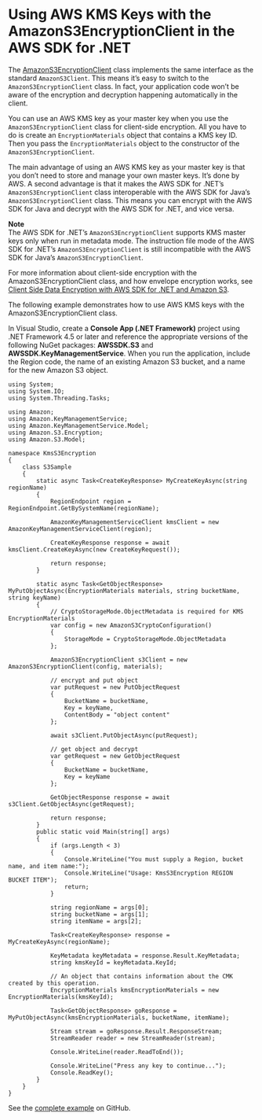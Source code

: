 # Using AWS KMS Keys with the AmazonS3EncryptionClient in the AWS SDK for \.NET<a name="kms-keys-s3-encryption"></a>

The [AmazonS3EncryptionClient](https://docs.aws.amazon.com/sdkfornet/v3/apidocs/items/S3/TS3EncryptionClient.html) class implements the same interface as the standard `AmazonS3Client`\. This means it’s easy to switch to the `AmazonS3EncryptionClient` class\. In fact, your application code won’t be aware of the encryption and decryption happening automatically in the client\.

You can use an AWS KMS key as your master key when you use the `AmazonS3EncryptionClient` class for client\-side encryption\. All you have to do is create an `EncryptionMaterials` object that contains a KMS key ID\. Then you pass the `EncryptionMaterials` object to the constructor of the `AmazonS3EncryptionClient`\.

The main advantage of using an AWS KMS key as your master key is that you don’t need to store and manage your own master keys\. It’s done by AWS\. A second advantage is that it makes the AWS SDK for \.NET’s `AmazonS3EncryptionClient` class interoperable with the AWS SDK for Java’s `AmazonS3EncryptionClient` class\. This means you can encrypt with the AWS SDK for Java and decrypt with the AWS SDK for \.NET, and vice versa\.

**Note**  
The AWS SDK for \.NET’s `AmazonS3EncryptionClient` supports KMS master keys only when run in metadata mode\. The instruction file mode of the AWS SDK for \.NET’s `AmazonS3EncryptionClient` is still incompatible with the AWS SDK for Java’s `AmazonS3EncryptionClient`\.

For more information about client\-side encryption with the AmazonS3EncryptionClient class, and how envelope encryption works, see [Client Side Data Encryption with AWS SDK for \.NET and Amazon S3](http://aws.amazon.com/blogs/developer/client-side-data-encryption-with-aws-sdk-for-net-and-amazon-s3/)\.

The following example demonstrates how to use AWS KMS keys with the AmazonS3EncryptionClient class\.

In Visual Studio, create a **Console App \(\.NET Framework\)** project using \.NET Framework 4\.5 or later and reference the appropriate versions of the following NuGet packages: **AWSSDK\.S3** and **AWSSDK\.KeyManagementService**\. When you run the application, include the Region code, the name of an existing Amazon S3 bucket, and a name for the new Amazon S3 object\.

```
using System;
using System.IO;
using System.Threading.Tasks;

using Amazon;
using Amazon.KeyManagementService;
using Amazon.KeyManagementService.Model;
using Amazon.S3.Encryption;
using Amazon.S3.Model;

namespace KmsS3Encryption
{
    class S3Sample
    {
        static async Task<CreateKeyResponse> MyCreateKeyAsync(string regionName)
        {
            RegionEndpoint region = RegionEndpoint.GetBySystemName(regionName);

            AmazonKeyManagementServiceClient kmsClient = new AmazonKeyManagementServiceClient(region);

            CreateKeyResponse response = await kmsClient.CreateKeyAsync(new CreateKeyRequest());

            return response;
        }

        static async Task<GetObjectResponse> MyPutObjectAsync(EncryptionMaterials materials, string bucketName, string keyName)
        {
            // CryptoStorageMode.ObjectMetadata is required for KMS EncryptionMaterials
            var config = new AmazonS3CryptoConfiguration()
            {
                StorageMode = CryptoStorageMode.ObjectMetadata
            };

            AmazonS3EncryptionClient s3Client = new AmazonS3EncryptionClient(config, materials);

            // encrypt and put object
            var putRequest = new PutObjectRequest
            {
                BucketName = bucketName,
                Key = keyName,
                ContentBody = "object content"
            };

            await s3Client.PutObjectAsync(putRequest);

            // get object and decrypt
            var getRequest = new GetObjectRequest
            {
                BucketName = bucketName,
                Key = keyName
            };

            GetObjectResponse response = await s3Client.GetObjectAsync(getRequest);

            return response;
        }
        public static void Main(string[] args)
        {
            if (args.Length < 3)
            {
                Console.WriteLine("You must supply a Region, bucket name, and item name:");
                Console.WriteLine("Usage: KmsS3Encryption REGION BUCKET ITEM");
                return;
            }

            string regionName = args[0];
            string bucketName = args[1];
            string itemName = args[2];

            Task<CreateKeyResponse> response = MyCreateKeyAsync(regionName);

            KeyMetadata keyMetadata = response.Result.KeyMetadata;
            string kmsKeyId = keyMetadata.KeyId;

            // An object that contains information about the CMK created by this operation.
            EncryptionMaterials kmsEncryptionMaterials = new EncryptionMaterials(kmsKeyId);

            Task<GetObjectResponse> goResponse = MyPutObjectAsync(kmsEncryptionMaterials, bucketName, itemName);

            Stream stream = goResponse.Result.ResponseStream;
            StreamReader reader = new StreamReader(stream);

            Console.WriteLine(reader.ReadToEnd());

            Console.WriteLine("Press any key to continue...");
            Console.ReadKey();
        }
    }
}
```

See the [complete example](https://github.com/awsdocs/aws-doc-sdk-examples/blob/master/dotnet/example_code/KMS/KmsS3Encryption.cs) on GitHub\.